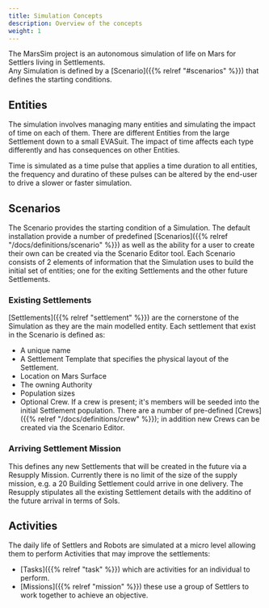 ```yaml
---
title: Simulation Concepts
description: Overview of the concepts
weight: 1
---
```

The MarsSim project is an autonomous simulation of life on Mars for Settlers living in Settlements.  
Any Simulation is defined by a [Scenario]({{% relref "#scenarios" %}}) that defines the starting conditions.

## Entities

The simulation involves managing many entities and simulating the impact of time on each of them. There are different Entities from the large Settlement down to a small EVASuit. The impact of time affects each type differently and has consequences on other Entities.

Time is simulated as a time pulse that applies a time duration to all entities, the frequency and duratino of these pulses can be altered by the end-user to drive a slower or faster simulation.

## Scenarios
The Scenario provides the starting condition of a Simulation.
The default installation provide a number of predefined [Scenarios]({{% relref "/docs/definitions/scenario" %}}) as well as the ability for a user to create their own can be created via the Scenario Editor tool.
Each Scenario consists of 2 elements of information that the Simulation uses to build the initial set of entities; one for the exiting Settlements and the other future Settlements.

### Existing Settlements

[Settlements]({{% relref "settlement" %}}) are the cornerstone of the Simulation as they are the main modelled entity. Each settlement that exist in the Scenario is defined as:

- A unique name
- A Settlement Template that specifies the physical layout of the Settlement.
- Location on Mars Surface
- The owning Authority
- Population sizes
- Optional Crew. If a crew is present; it's members will be seeded into the initial Settlement population. There are a number of pre-defined [Crews]({{% relref "/docs/definitions/crew" %}}); in addition new Crews can be created via the Scenario Editor.

### Arriving Settlement Mission

This defines any new Settlements that will be created in the future via a Resupply Mission. Currently there is no limit of the size of the supply mission, e.g. a 20 Building Settlement could arrive in one delivery.
The Resupply stipulates all the existing Settlement details with the additino of the future arrival in terms of Sols.

## Activities

The daily life of Settlers and Robots are simulated at a micro level allowing them to perform Activities that may improve the settlements:
- [Tasks]({{% relref "task" %}}) which are activities for an individual to perform.
- [Missions]({{% relref "mission" %}}) these use a group of Settlers to work together to achieve an objective.


